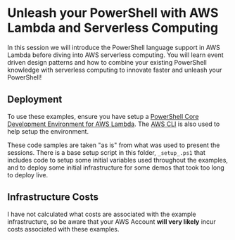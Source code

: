 # Unleash your PowerShell with AWS Lambda and Serverless Computing

In this session we will introduce the PowerShell language support in AWS Lambda before diving into AWS serverless computing. You will learn event driven design patterns and how to combine your existing PowerShell knowledge with serverless computing to innovate faster and unleash your PowerShell!

## Deployment

To use these examples, ensure you have setup a [PowerShell Core Development Environment for AWS Lambda](https://docs.aws.amazon.com/lambda/latest/dg/lambda-powershell-setup-dev-environment.html). The [AWS CLI](https://aws.amazon.com/cli/) is also used to help setup the environment.

These code samples are taken "as is" from what was used to present the sessions. There is a base setup script in this folder, ```_setup_.ps1``` that includes code to setup some initial variables used throughout the examples, and to deploy some initial infrastructure for some demos that took too long to deploy live.

## Infrastructure Costs

I have not calculated what costs are associated with the example infrastructure, so be aware that your AWS Account **will very likely** incur costs associated with these examples.
